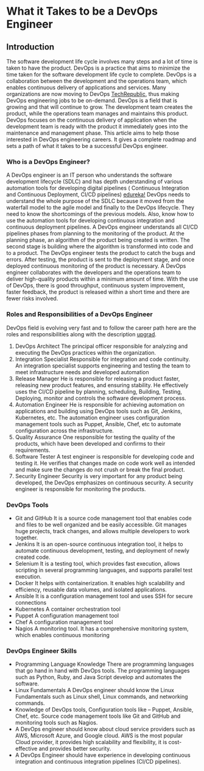 # What it Takes to be a DevOps Engineer
## Introduction
The software development life cycle involves many steps and a lot of time is taken to have the product. DevOps is a practice that aims to minimize the time taken for the software development life cycle to complete. DevOps is a collaboration between the development and the operations team, which enables continuous delivery of applications and services. Many organizations are now moving to DevOps [TechRepublic](https://www.techrepublic.com/article/how-to-become-a-devops-engineer-a-cheat-sheet/), thus making DevOps engineering jobs to be on-demand. DevOps is a field that is growing and that will continue to grow.
The development team creates the product, while the operations team manages and maintains this product. DevOps focuses on the continuous delivery of application when the development team is ready with the product it immediately goes into the maintenance and management phase. This article aims to help those interested in DevOps engineering careers. It gives a complete roadmap and sets a path of what it takes to be a successful DevOps engineer.

### Who is a DevOps Engineer?
A DevOps engineer is an IT person who understands the software development lifecycle (SDLC) and has depth understanding of various automation tools for developing digital pipelines ( Continuous Integration and Continuous Deployment, CI/CD pipelines) [edureka!](https://www.edureka.co/blog/devops-engineer-role)
DevOps needs to understand the whole purpose of the SDLC because it moved from the waterfall model to the agile model and finally to the DevOps lifecycle. They need to know the shortcomings of the previous models. Also, know how to use the automation tools for developing continuous integration and continuous deployment pipelines.
A DevOps engineer understands all CI/CD pipelines phases from planning to the monitoring of the product. At the planning phase, an algorithm of the product being created is written. The second stage is building where the algorithm is transformed into code and to a product. The DevOps engineer tests the product to catch the bugs and errors. After testing, the product is sent to the deployment stage, and once deployed continuous monitoring of the product is necessary.
A DevOps engineer collaborates with the developers and the operations team to deliver high-quality products within a minimum amount of time. With the use of DevOps, there is good throughput, continuous system improvement, faster feedback, the product is released within a short time and there are fewer risks involved.

### Roles and Responsibilities of a DevOps Engineer
DevOps field is evolving very fast and to follow the career path here are the roles and responsibilities along with the description [upgrad]( https://www.upgrad.com/blog/devops-career-path-job-roles/).
1. DevOps Architect
The principal officer responsible for analyzing and executing the DevOps practices within the organization.
2. Integration Specialist
Responsible for integration and code continuity. An integration specialist supports engineering and testing the team to meet infrastructure needs and developed automation
3. Release Manager
He is responsible for releasing a product faster, releasing new product features, and ensuring stability. He effectively uses the CI/CD pipeline by planning, scheduling, Building, Testing, Deploying, monitor and controls the software development process.
4. Automation Engineer
He is responsible for achieving automation on applications and building using DevOps tools such as Git, Jenkins, Kubernetes, etc. The automation engineer uses configuration management tools such as Puppet, Ansible, Chef, etc to automate configuration across the infrastructure.
5. Quality Assurance
One responsible for testing the quality of the products, which have been developed and confirms to their requirements.
6. Software Tester
A test engineer is responsible for developing code and testing it. He verifies that changes made on code work well as intended and make sure the changes do not crush or break the final product.
7. Security Engineer
Security is very important for any product being developed, the DevOps emphasizes on continuous security. A security engineer is responsible for monitoring the products.

### DevOps Tools
- Git and GitHub
It is a source code management tool that enables code and files to be well organized and be easily accessible. Git manages huge projects, track changes, and allows multiple developers to work together.
- Jenkins
It is an open-source continuous integration tool, it helps to automate continuous development, testing, and deployment of newly created code. 
- Selenium
It is a testing tool, which provides fast execution, allows scripting in several programming languages, and supports parallel test execution.
- Docker
It helps with containerization. It enables high scalability and efficiency, reusable data volumes, and isolated applications.
- Ansible
It is a configuration management tool and uses SSH for secure connections
- Kubernetes
A container orchestration tool
- Puppet
A configuration management tool
- Chef
A configuration management tool
- Nagios
A monitoring tool. It has a comprehensive monitoring system, which enables continuous monitoring

### DevOps Engineer Skills
- Programming Language Knowledge
There are programming languages that go hand in hand with DevOps tools. The programming languages such as Python, Ruby, and Java Script develop and automates the software.
- Linux Fundamentals
A DevOps engineer should know the Linux Fundamentals such as Linux shell, Linux commands, and networking commands.
- Knowledge of DevOps tools, Configuration tools like – Puppet, Ansible, Chef, etc. Source code management tools like Git and GitHub and monitoring tools such as Nagios.
- A DevOps engineer should know about cloud service providers such as AWS, Microsoft Azure, and Google cloud. AWS is the most popular Cloud provider, it provides high scalability and flexibility, it is cost-effective and provides better security.
- A DevOps Engineer should have experience in developing continuous integration and continuous integration pipelines (CI/CD pipelines).